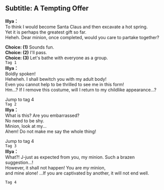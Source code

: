 # 

  
## Subtitle: A Tempting Offer
  
**Illya：**  
To think I would become Santa Claus and then excavate a hot spring.  
Yet it is perhaps the greatest gift so far.  
Heheh. Dear minion, once completed, would you care to partake together?  
  
**Choice: (1)**  Sounds fun.  
**Choice: (2)**  I'll pass.  
**Choice: (3)**  Let's bathe with everyone as a group.  
`Tag 1`  
**Illya：**  
Boldly spoken!  
Heheheh. I shall bewitch you with my adult body!  
Even you cannot help to be thrilled to see me in this form!  
Hm...? If I remove this costume, will I return to my childlike appearance...?  
  
Jump to tag 4  
`Tag 2`  
**Illya：**  
What is this? Are you embarrassed?  
No need to be shy.  
Minion, look at my...  
Ahem! Do not make me say the whole thing!  
  
Jump to tag 4  
`Tag 3`  
**Illya：**  
What?! J-just as expected from you, my minion. Such a brazen  
suggestion...!  
However, it shall not happen! You are *my* minion,  
and mine alone! ...If you are captivated by another, it will not end well.  
  
`Tag 4`  
